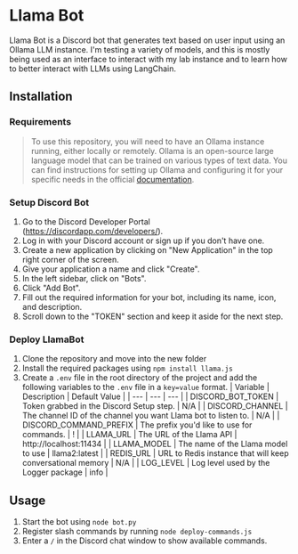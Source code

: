 # Llama Bot

Llama Bot is a Discord bot that generates text based on user input using an Ollama LLM instance. I'm testing a variety of models, and this is mostly being used as an interface to interact with my lab instance and to learn how to better interact with LLMs using LangChain.

## Installation
### Requirements
> To use this repository, you will need to have an Ollama instance running, either locally or remotely. Ollama is an open-source large language model that can be trained on various types of text data. You can find instructions for setting up Ollama and configuring it for your specific needs in the official [documentation](https://github.com/jmorganca/ollama).

### Setup Discord Bot
1. Go to the Discord Developer Portal (<https://discordapp.com/developers/>).
2. Log in with your Discord account or sign up if you don't have one.
3. Create a new application by clicking on "New Application" in the top right corner of the screen.
4. Give your application a name and click "Create".
5. In the left sidebar, click on "Bots".
6. Click "Add Bot".
7. Fill out the required information for your bot, including its name, icon, and description.
8. Scroll down to the "TOKEN" section and keep it aside for the next step.

### Deploy LlamaBot
1. Clone the repository and move into the new folder
2. Install the required packages using `npm install llama.js`
3. Create a `.env` file in the root directory of the project and add the following variables to the `.env` file in a `key=value` format.
    | Variable | Description | Default Value |
    | --- | --- | --- |
    | DISCORD_BOT_TOKEN | Token grabbed in the Discord Setup step. | N/A |
    | DISCORD_CHANNEL | The channel ID of the channel you want Llama bot to listen to. | N/A |
    | DISCORD_COMMAND_PREFIX | The prefix you'd like to use for commands. | ! |
    | LLAMA_URL | The URL of the Llama API | http://localhost:11434 |
    | LLAMA_MODEL | The name of the Llama model to use | llama2:latest |
    | REDIS_URL | URL to Redis instance that will keep conversational memory | N/A |
    | LOG_LEVEL | Log level used by the Logger package | info |

## Usage
1. Start the bot using `node bot.py`
2. Register slash commands by running `node deploy-commands.js`
3. Enter a `/` in the Discord chat window to show available commands. 